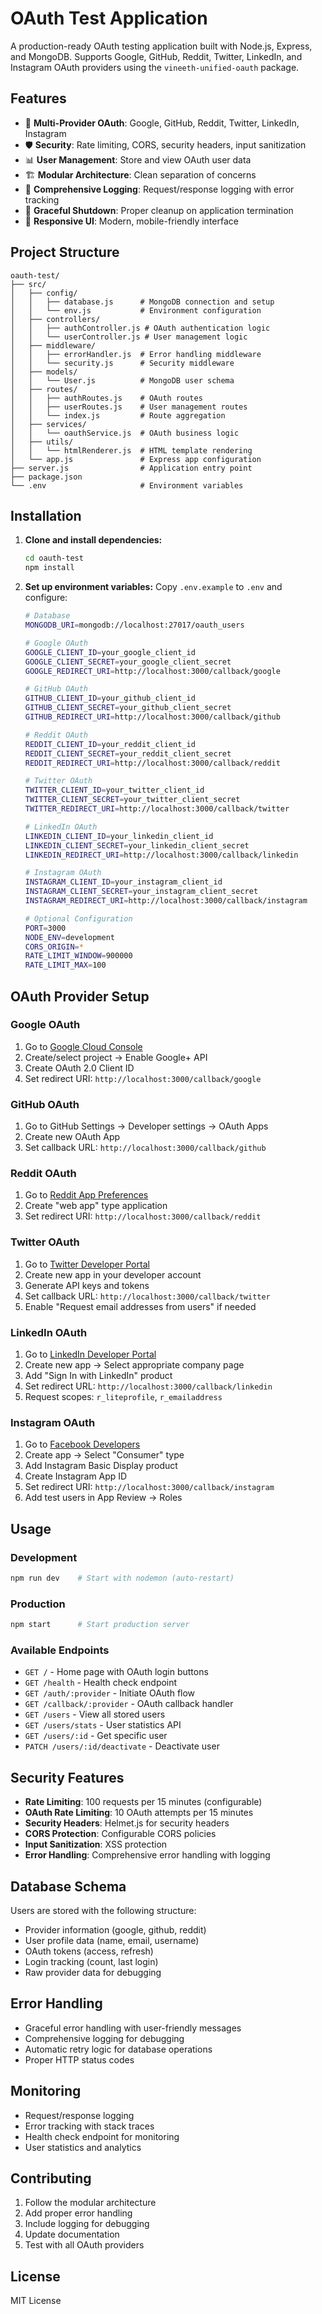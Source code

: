 # OAuth Test Application

A production-ready OAuth testing application built with Node.js, Express, and MongoDB. Supports Google, GitHub, Reddit, Twitter, LinkedIn, and Instagram OAuth providers using the `vineeth-unified-oauth` package.

## Features

- 🔐 **Multi-Provider OAuth**: Google, GitHub, Reddit, Twitter, LinkedIn, Instagram
- 🛡️ **Security**: Rate limiting, CORS, security headers, input sanitization
- 📊 **User Management**: Store and view OAuth user data
- 🏗️ **Modular Architecture**: Clean separation of concerns
- 📝 **Comprehensive Logging**: Request/response logging with error tracking
- 🔄 **Graceful Shutdown**: Proper cleanup on application termination
- 📱 **Responsive UI**: Modern, mobile-friendly interface

## Project Structure

```
oauth-test/
├── src/
│   ├── config/
│   │   ├── database.js      # MongoDB connection and setup
│   │   └── env.js           # Environment configuration
│   ├── controllers/
│   │   ├── authController.js # OAuth authentication logic
│   │   └── userController.js # User management logic
│   ├── middleware/
│   │   ├── errorHandler.js  # Error handling middleware
│   │   └── security.js      # Security middleware
│   ├── models/
│   │   └── User.js          # MongoDB user schema
│   ├── routes/
│   │   ├── authRoutes.js    # OAuth routes
│   │   ├── userRoutes.js    # User management routes
│   │   └── index.js         # Route aggregation
│   ├── services/
│   │   └── oauthService.js  # OAuth business logic
│   ├── utils/
│   │   └── htmlRenderer.js  # HTML template rendering
│   └── app.js               # Express app configuration
├── server.js                # Application entry point
├── package.json
└── .env                     # Environment variables
```

## Installation

1. **Clone and install dependencies:**
   ```bash
   cd oauth-test
   npm install
   ```

2. **Set up environment variables:**
   Copy `.env.example` to `.env` and configure:
   ```bash
   # Database
   MONGODB_URI=mongodb://localhost:27017/oauth_users

   # Google OAuth
   GOOGLE_CLIENT_ID=your_google_client_id
   GOOGLE_CLIENT_SECRET=your_google_client_secret
   GOOGLE_REDIRECT_URI=http://localhost:3000/callback/google

   # GitHub OAuth
   GITHUB_CLIENT_ID=your_github_client_id
   GITHUB_CLIENT_SECRET=your_github_client_secret
   GITHUB_REDIRECT_URI=http://localhost:3000/callback/github

   # Reddit OAuth
   REDDIT_CLIENT_ID=your_reddit_client_id
   REDDIT_CLIENT_SECRET=your_reddit_client_secret
   REDDIT_REDIRECT_URI=http://localhost:3000/callback/reddit

   # Twitter OAuth
   TWITTER_CLIENT_ID=your_twitter_client_id
   TWITTER_CLIENT_SECRET=your_twitter_client_secret
   TWITTER_REDIRECT_URI=http://localhost:3000/callback/twitter

   # LinkedIn OAuth
   LINKEDIN_CLIENT_ID=your_linkedin_client_id
   LINKEDIN_CLIENT_SECRET=your_linkedin_client_secret
   LINKEDIN_REDIRECT_URI=http://localhost:3000/callback/linkedin

   # Instagram OAuth
   INSTAGRAM_CLIENT_ID=your_instagram_client_id
   INSTAGRAM_CLIENT_SECRET=your_instagram_client_secret
   INSTAGRAM_REDIRECT_URI=http://localhost:3000/callback/instagram

   # Optional Configuration
   PORT=3000
   NODE_ENV=development
   CORS_ORIGIN=*
   RATE_LIMIT_WINDOW=900000
   RATE_LIMIT_MAX=100
   ```

## OAuth Provider Setup

### Google OAuth
1. Go to [Google Cloud Console](https://console.cloud.google.com/)
2. Create/select project → Enable Google+ API
3. Create OAuth 2.0 Client ID
4. Set redirect URI: `http://localhost:3000/callback/google`

### GitHub OAuth
1. Go to GitHub Settings → Developer settings → OAuth Apps
2. Create new OAuth App
3. Set callback URL: `http://localhost:3000/callback/github`

### Reddit OAuth
1. Go to [Reddit App Preferences](https://www.reddit.com/prefs/apps)
2. Create "web app" type application
3. Set redirect URI: `http://localhost:3000/callback/reddit`

### Twitter OAuth
1. Go to [Twitter Developer Portal](https://developer.twitter.com/)
2. Create new app in your developer account
3. Generate API keys and tokens
4. Set callback URL: `http://localhost:3000/callback/twitter`
5. Enable "Request email addresses from users" if needed

### LinkedIn OAuth
1. Go to [LinkedIn Developer Portal](https://www.linkedin.com/developers/)
2. Create new app → Select appropriate company page
3. Add "Sign In with LinkedIn" product
4. Set redirect URL: `http://localhost:3000/callback/linkedin`
5. Request scopes: `r_liteprofile`, `r_emailaddress`

### Instagram OAuth
1. Go to [Facebook Developers](https://developers.facebook.com/)
2. Create app → Select "Consumer" type
3. Add Instagram Basic Display product
4. Create Instagram App ID
5. Set redirect URI: `http://localhost:3000/callback/instagram`
6. Add test users in App Review → Roles

## Usage

### Development
```bash
npm run dev    # Start with nodemon (auto-restart)
```

### Production
```bash
npm start      # Start production server
```

### Available Endpoints

- `GET /` - Home page with OAuth login buttons
- `GET /health` - Health check endpoint
- `GET /auth/:provider` - Initiate OAuth flow
- `GET /callback/:provider` - OAuth callback handler
- `GET /users` - View all stored users
- `GET /users/stats` - User statistics API
- `GET /users/:id` - Get specific user
- `PATCH /users/:id/deactivate` - Deactivate user

## Security Features

- **Rate Limiting**: 100 requests per 15 minutes (configurable)
- **OAuth Rate Limiting**: 10 OAuth attempts per 15 minutes
- **Security Headers**: Helmet.js for security headers
- **CORS Protection**: Configurable CORS policies
- **Input Sanitization**: XSS protection
- **Error Handling**: Comprehensive error handling with logging

## Database Schema

Users are stored with the following structure:
- Provider information (google, github, reddit)
- User profile data (name, email, username)
- OAuth tokens (access, refresh)
- Login tracking (count, last login)
- Raw provider data for debugging

## Error Handling

- Graceful error handling with user-friendly messages
- Comprehensive logging for debugging
- Automatic retry logic for database operations
- Proper HTTP status codes

## Monitoring

- Request/response logging
- Error tracking with stack traces
- Health check endpoint for monitoring
- User statistics and analytics

## Contributing

1. Follow the modular architecture
2. Add proper error handling
3. Include logging for debugging
4. Update documentation
5. Test with all OAuth providers

## License

MIT License
